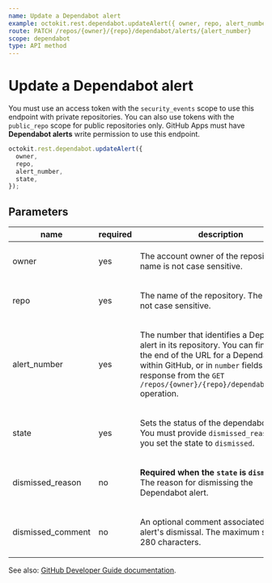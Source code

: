 ```yaml
---
name: Update a Dependabot alert
example: octokit.rest.dependabot.updateAlert({ owner, repo, alert_number, state })
route: PATCH /repos/{owner}/{repo}/dependabot/alerts/{alert_number}
scope: dependabot
type: API method
---
```


# Update a Dependabot alert

You must use an access token with the `security_events` scope to use this endpoint with private repositories.
You can also use tokens with the `public_repo` scope for public repositories only.
GitHub Apps must have **Dependabot alerts** write permission to use this endpoint.

```js
octokit.rest.dependabot.updateAlert({
  owner,
  repo,
  alert_number,
  state,
});
```

## Parameters

<table>
  <thead>
    <tr>
      <th>name</th>
      <th>required</th>
      <th>description</th>
    </tr>
  </thead>
  <tbody>
    <tr><td>owner</td><td>yes</td><td>

The account owner of the repository. The name is not case sensitive.

</td></tr>
<tr><td>repo</td><td>yes</td><td>

The name of the repository. The name is not case sensitive.

</td></tr>
<tr><td>alert_number</td><td>yes</td><td>

The number that identifies a Dependabot alert in its repository. You can find this at the end of the URL for a Dependabot alert within GitHub, or in `number` fields in the response from the `GET /repos/{owner}/{repo}/dependabot/alerts` operation.

</td></tr>
<tr><td>state</td><td>yes</td><td>

Sets the status of the dependabot alert. You must provide `dismissed_reason` when you set the state to `dismissed`.

</td></tr>
<tr><td>dismissed_reason</td><td>no</td><td>

**Required when the `state` is `dismissed`.** The reason for dismissing the Dependabot alert.

</td></tr>
<tr><td>dismissed_comment</td><td>no</td><td>

An optional comment associated with the alert's dismissal. The maximum size is 280 characters.

</td></tr>
  </tbody>
</table>

See also: [GitHub Developer Guide documentation](https://docs.github.com/rest/reference/dependabot#update-a-dependabot-alert).
